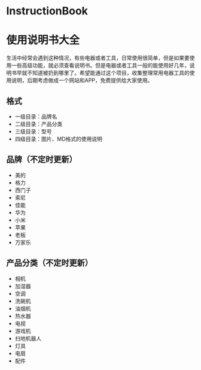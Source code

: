 # InstructionBook
# 使用说明书大全

生活中经常会遇到这种情况，有些电器或者工具，日常使用很简单，但是如果要使用一些高级功能，就必须查看说明书。但是电器或者工具一般的能使用好几年，说明书早就不知道被扔到哪里了。希望能通过这个项目，收集整理常用电器工具的使用说明，后期考虑做成一个网站和APP，免费提供给大家使用。

## 格式

* 一级目录：品牌名
* 二级目录：产品分类
* 三级目录：型号
* 四级目录：图片、MD格式的使用说明



## 品牌（不定时更新）
* 美的
* 格力
* 西门子
* 索尼
* 佳能
* 华为
* 小米
* 苹果
* 老板
* 万家乐


## 产品分类（不定时更新）
* 相机
* 加湿器
* 空调
* 洗碗机
* 油烟机
* 热水器
* 电视
* 游戏机
* 扫地机器人
* 灯具
* 电扇
* 配件
